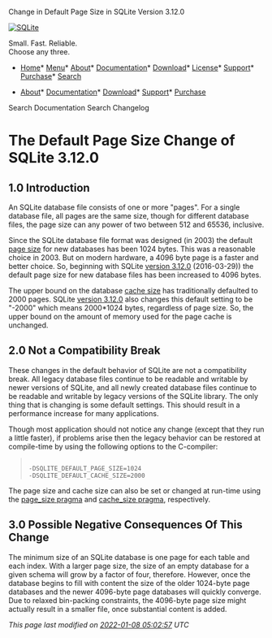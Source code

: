 




Change in Default Page Size in SQLite Version 3\.12\.0




[![SQLite](images/sqlite370_banner.gif)](index.html)


Small. Fast. Reliable.  
Choose any three.


* [Home](index.html)* [Menu](javascript:void(0))* [About](about.html)* [Documentation](docs.html)* [Download](download.html)* [License](copyright.html)* [Support](support.html)* [Purchase](prosupport.html)* [Search](javascript:void(0))




* [About](about.html)* [Documentation](docs.html)* [Download](download.html)* [Support](support.html)* [Purchase](prosupport.html)






Search Documentation
Search Changelog







# The Default Page Size Change of SQLite 3\.12\.0


## 1\.0 Introduction



An SQLite database file consists of one or more "pages".
For a single database file, all pages are the same size, though
for different database files, the page size can any power of
two between 512 and 65536, inclusive.




Since the SQLite database file format was designed (in 2003\) the
default [page size](pragma.html#pragma_page_size) for new databases has been 1024 bytes. 
This was a reasonable choice in 2003\. But on modern hardware, 
a 4096 byte page is a faster and better choice.
So, beginning with SQLite [version 3\.12\.0](releaselog/3_12_0.html) (2016\-03\-29\)) the default 
page size for new database files has been increased to 4096 bytes.




The upper bound on the database [cache size](pragma.html#pragma_cache_size) has 
traditionally defaulted to 2000 pages. SQLite [version 3\.12\.0](releaselog/3_12_0.html) also
changes this default setting to be "\-2000" which means 2000\*1024
bytes, regardless of page size. So, the upper bound on the amount
of memory used for the page cache is unchanged.



## 2\.0 Not a Compatibility Break



These changes in the default behavior of SQLite are not
a compatibility break. All legacy database files continue to be
readable and writable by newer versions of SQLite, and all newly
created database files continue to be readable and writable by
legacy versions of the SQLite library. The only thing that is changing
is some default settings. This should result in a performance
increase for many applications.




Though most application should not notice any change (except that
they run a little faster), if problems arise then the
legacy behavior can be restored at compile\-time by using the
following options to the C\-compiler:


> ```
> 
> -DSQLITE_DEFAULT_PAGE_SIZE=1024 
> -DSQLITE_DEFAULT_CACHE_SIZE=2000
> 
> ```



The page size and cache size can also be set or changed at run\-time using the
[page\_size pragma](pragma.html#pragma_page_size) and [cache\_size pragma](pragma.html#pragma_cache_size), respectively.

## 3\.0 Possible Negative Consequences Of This Change



The minimum size of an SQLite database is one page for each table and
each index. With a larger page size, the size of an empty database
for a given schema will grow by a factor of four, therefore. However,
once the database begins to fill with content the size of the older
1024\-byte page databases and the newer 4096\-byte page databases will
quickly converge. Due to relaxed bin\-packing constraints, the 
4096\-byte page size might actually result in a smaller file, once
substantial content is added.



*This page last modified on [2022\-01\-08 05:02:57](https://sqlite.org/docsrc/honeypot) UTC* 






